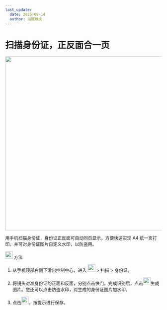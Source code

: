 ```yaml
---
last_update:
  date: 2025-09-14
  author: 油腻樵夫
---
```


# 扫描身份证，正反面合一页

<img src="https://tips-p01-drcn.dbankcdn.cn/MODEL/DOC/C00B031/resource/card/202508111clkwd/zh-cn/image/figure/10084631_f013_ScanNationalIDCard.png" width="560" height=""/>


用手机扫描身份证，身份证正反面可自动同页显示，方便快速实现 A4 纸一页打印。并可对身份证图片自定义水印，以防盗用。

<img src="https://tips-p01-drcn.dbankcdn.cn/MODEL/EMUI/C00B030/resource/card/202503041becsx/zh-cn/image/common/buttons/fig_method.png" width="24" height="24"/> 方法

1.  从手机顶部右侧下滑出控制中心，进入 <img src="https://tips-p01-drcn.dbankcdn.cn/MODEL/EMUI/C00B030/resource/card/202406260lXnqu/zh-cn/image/common/buttons/ic_scan.png" width="24" height="24"/> > 扫描 > 身份证。
    
2.  将镜头对准身份证的正面和反面，分别点击快门。完成识别后，点击<img src="https://tips-p01-drcn.dbankcdn.cn/MODEL/EMUI/C00B030/resource/card/202406260lXnqu/zh-cn/image/common/buttons/ic_comfirm.png" width="24" height="24"/>生成图片。您还可以点击防盗水印，对生成的身份证图片加水印。
3.  点击<img src="https://tips-p01-drcn.dbankcdn.cn/MODEL/EMUI/C00B030/resource/card/202406260lXnqu/zh-cn/image/common/buttons/ic_public_save_AILEN.png" width="24" height="24"/>，按提示进行保存。

